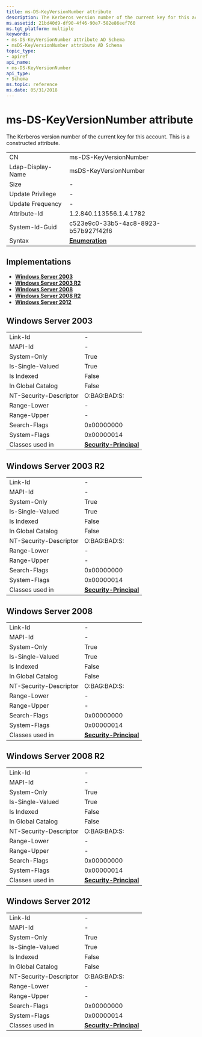 ```yaml
---
title: ms-DS-KeyVersionNumber attribute
description: The Kerberos version number of the current key for this account. This is a constructed attribute.
ms.assetid: 21bd40d9-df90-4f46-90e7-582e86eef760
ms.tgt_platform: multiple
keywords:
- ms-DS-KeyVersionNumber attribute AD Schema
- msDS-KeyVersionNumber attribute AD Schema
topic_type:
- apiref
api_name:
- ms-DS-KeyVersionNumber
api_type:
- Schema
ms.topic: reference
ms.date: 05/31/2018
---
```


# ms-DS-KeyVersionNumber attribute

The Kerberos version number of the current key for this account. This is a constructed attribute.



|                   |                                      |
|-------------------|--------------------------------------|
| CN                | ms-DS-KeyVersionNumber               |
| Ldap-Display-Name | msDS-KeyVersionNumber                |
| Size              | \-                                   |
| Update Privilege  | \-                                   |
| Update Frequency  | \-                                   |
| Attribute-Id      | 1.2.840.113556.1.4.1782              |
| System-Id-Guid    | c523e9c0-33b5-4ac8-8923-b57b927f42f6 |
| Syntax            | [**Enumeration**](s-enumeration.md) |



## Implementations

-   [**Windows Server 2003**](#windows-server-2003)
-   [**Windows Server 2003 R2**](#windows-server-2003-r2)
-   [**Windows Server 2008**](#windows-server-2008)
-   [**Windows Server 2008 R2**](#windows-server-2008-r2)
-   [**Windows Server 2012**](#windows-server-2012)

## Windows Server 2003



|                        |                                                              |
|------------------------|--------------------------------------------------------------|
| Link-Id                | \-                                                           |
| MAPI-Id                | \-                                                           |
| System-Only            | True                                                         |
| Is-Single-Valued       | True                                                         |
| Is Indexed             | False                                                        |
| In Global Catalog      | False                                                        |
| NT-Security-Descriptor | O:BAG:BAD:S:                                                 |
| Range-Lower            | \-                                                           |
| Range-Upper            | \-                                                           |
| Search-Flags           | 0x00000000                                                   |
| System-Flags           | 0x00000014                                                   |
| Classes used in        | [**Security-Principal**](c-securityprincipal.md)<br/> |



## Windows Server 2003 R2



|                        |                                                              |
|------------------------|--------------------------------------------------------------|
| Link-Id                | \-                                                           |
| MAPI-Id                | \-                                                           |
| System-Only            | True                                                         |
| Is-Single-Valued       | True                                                         |
| Is Indexed             | False                                                        |
| In Global Catalog      | False                                                        |
| NT-Security-Descriptor | O:BAG:BAD:S:                                                 |
| Range-Lower            | \-                                                           |
| Range-Upper            | \-                                                           |
| Search-Flags           | 0x00000000                                                   |
| System-Flags           | 0x00000014                                                   |
| Classes used in        | [**Security-Principal**](c-securityprincipal.md)<br/> |



## Windows Server 2008



|                        |                                                              |
|------------------------|--------------------------------------------------------------|
| Link-Id                | \-                                                           |
| MAPI-Id                | \-                                                           |
| System-Only            | True                                                         |
| Is-Single-Valued       | True                                                         |
| Is Indexed             | False                                                        |
| In Global Catalog      | False                                                        |
| NT-Security-Descriptor | O:BAG:BAD:S:                                                 |
| Range-Lower            | \-                                                           |
| Range-Upper            | \-                                                           |
| Search-Flags           | 0x00000000                                                   |
| System-Flags           | 0x00000014                                                   |
| Classes used in        | [**Security-Principal**](c-securityprincipal.md)<br/> |



## Windows Server 2008 R2



|                        |                                                              |
|------------------------|--------------------------------------------------------------|
| Link-Id                | \-                                                           |
| MAPI-Id                | \-                                                           |
| System-Only            | True                                                         |
| Is-Single-Valued       | True                                                         |
| Is Indexed             | False                                                        |
| In Global Catalog      | False                                                        |
| NT-Security-Descriptor | O:BAG:BAD:S:                                                 |
| Range-Lower            | \-                                                           |
| Range-Upper            | \-                                                           |
| Search-Flags           | 0x00000000                                                   |
| System-Flags           | 0x00000014                                                   |
| Classes used in        | [**Security-Principal**](c-securityprincipal.md)<br/> |



## Windows Server 2012



|                        |                                                              |
|------------------------|--------------------------------------------------------------|
| Link-Id                | \-                                                           |
| MAPI-Id                | \-                                                           |
| System-Only            | True                                                         |
| Is-Single-Valued       | True                                                         |
| Is Indexed             | False                                                        |
| In Global Catalog      | False                                                        |
| NT-Security-Descriptor | O:BAG:BAD:S:                                                 |
| Range-Lower            | \-                                                           |
| Range-Upper            | \-                                                           |
| Search-Flags           | 0x00000000                                                   |
| System-Flags           | 0x00000014                                                   |
| Classes used in        | [**Security-Principal**](c-securityprincipal.md)<br/> |



 

 





